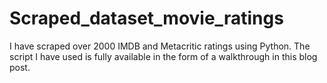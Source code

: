 # Scraped_dataset_movie_ratings

I have scraped over 2000 IMDB and Metacritic ratings using Python. The script I have used is fully available in the form of a walkthrough in this blog post. 
